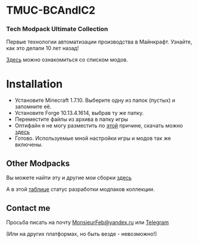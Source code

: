 # TMUC-BCAndIC2
### Tech Modpack Ultimate Collection

Первые технологии автоматизации производства в Майнкрафт. Узнайте, как это делали 10 лет назад!

[Здесь](https://docs.google.com/spreadsheets/d/1ojuKf1IoQ7r4Qm-mwTdiUUgyBekjT8SPW5Oh4dAUhIA/edit?usp=sharing) можно ознакомиться со списком модов.

# Installation
- Установите Minecraft 1.7.10. Выберите одну из папок (пустых) и запомните её.
- Установите Forge 10.13.4.1614, выбрав ту же папку.
- Переместите файлы из архива в папку игры
- Оптифайн я не могу разместить по [этой](https://optifine.net/copyright) причине, скачать можно [здесь](https://optifine.net/adloadx?f=OptiFine_1.7.10_HD_U_E7.jar)
- Готово. Используемые мной настройки игры и модов так же включены.

## Other Modpacks
Вы можете найти эту и другие мои сборки [здесь](https://monsieurfeb.github.io/modpacks.html)

А в этой [таблице](https://docs.google.com/spreadsheets/d/1lLu7JaAFoo23XOV87XWc5rpGY2zUfxdeOsy7jaUptiE/edit?usp=sharing) статус разработки модпаков коллекции.

## Contact me
Просьба писать на почту MonsieurFeb@yandex.ru или [Telegram](https://t.me/thirdBTP/824)

(Или на других платформах, но быть везде - невозможно!)
